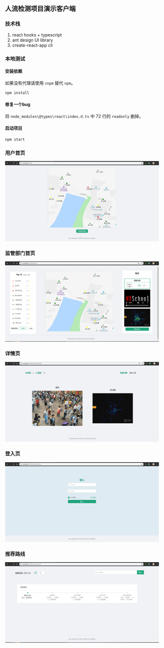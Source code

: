 ## 人流检测项目**演示**客户端

### 技术栈

1. react hooks + typescript
2. ant design UI library
3. create-react-app cli

### 本地测试

#### 安装依赖

如果没有代理请使用 `cnpm` 替代 `npm`。

```sh
npm install
```

#### 修复一个bug

将 `node_modules\@types\react\index.d.ts` 中 72 行的 `readonly` 删掉。

#### 启动项目

```sh
npm start
```

### 用户首页

![home](https://github.com/tjx666/flow-detection-client/blob/master/screenshots/home.png?raw=true)

### 监管部门首页

![admin home](https://github.com/tjx666/flow-detection-client/blob/master/screenshots/admin-home.png?raw=true)

### 详情页

![detail](https://github.com/tjx666/flow-detection-client/blob/master/screenshots/detail.png?raw=true)

### 登入页

![login](https://github.com/tjx666/flow-detection-client/blob/master/screenshots/login.png?raw=true)

### 推荐路线

![login](https://github.com/tjx666/flow-detection-client/blob/master/screenshots/recommend.png?raw=true)
